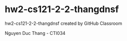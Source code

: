 # hw2-cs121-2-2-thangdnsf
hw2-cs121-2-2-thangdnsf created by GitHub Classroom

Nguyen Duc Thang - CTI034
